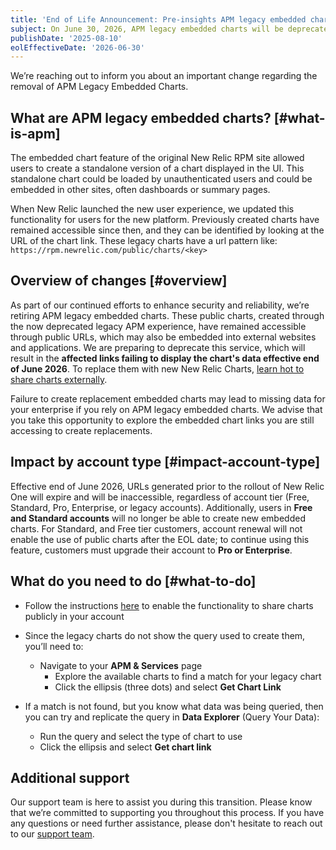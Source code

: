 ```yaml
---
title: 'End of Life Announcement: Pre-insights APM legacy embedded charts'
subject: On June 30, 2026, APM legacy embedded charts will be deprecated
publishDate: '2025-08-10'
eolEffectiveDate: '2026-06-30'
---
```


We’re reaching out to inform you about an important change regarding the removal of APM Legacy Embedded Charts.

## What are APM legacy embedded charts? [#what-is-apm]

The embedded chart feature of the original New Relic RPM site allowed users to create a standalone version of a chart displayed in the UI. This standalone chart could be loaded by unauthenticated users and could be embedded in other sites, often dashboards or summary pages.

When New Relic launched the new user experience, we updated this functionality for users for the new platform. Previously created charts have remained accessible since then, and they can be identified by looking at the URL of the chart link. These legacy charts have a url pattern like: `https://rpm.newrelic.com/public/charts/<key>`

## Overview of changes [#overview]

As part of our continued efforts to enhance security and reliability, we’re retiring APM legacy embedded charts. These public charts, created through the now deprecated legacy APM experience, have remained accessible through public URLs, which may also be embedded into external websites and applications. We are preparing to deprecate this service, which will result in the **affected links failing to display the chart's data effective end of June 2026**. To replace them with new New Relic Charts, [learn hot to share charts externally](/docs/query-your-data/explore-query-data/dashboards/share-charts-dashboards-externally/).

Failure to create replacement embedded charts may lead to missing data for your enterprise if you rely on APM legacy embedded charts. We advise that you take this opportunity to explore the embedded chart links you are still accessing to create replacements.

## Impact by account type [#impact-account-type]

Effective end of June 2026, URLs generated prior to the rollout of New Relic One will expire and will be inaccessible, regardless of account tier (Free, Standard, Pro, Enterprise, or legacy accounts). Additionally, users in **Free and Standard accounts** will no longer be able to create new embedded charts. For Standard, and Free tier customers, account renewal will not enable the use of public charts after the EOL date; to continue using this feature, customers must upgrade their account to **Pro or Enterprise**.

## What do you need to do [#what-to-do]

- Follow the instructions [here](/docs/query-your-data/explore-query-data/dashboards/share-charts-dashboards-externally/) to enable the functionality to share charts publicly in your account
- Since the legacy charts do not show the query used to create them, you’ll need to: 
  - Navigate to your **APM & Services** page
    - Explore the available charts to find a match for your legacy chart
    - Click the ellipsis (three dots) and select **Get Chart Link**
      
  
- If a match is not found, but you know what data was being queried, then you can try and replicate the query in **Data Explorer** (Query Your Data):
  - Run the query and select the type of chart to use 
  - Click the ellipsis and select **Get chart link**


## Additional support

Our support team is here to assist you during this transition. Please know that we’re committed to supporting you throughout this process. If you have any questions or need further assistance, please don't hesitate to reach out to our [support team](https://support.newrelic.com/s/).
